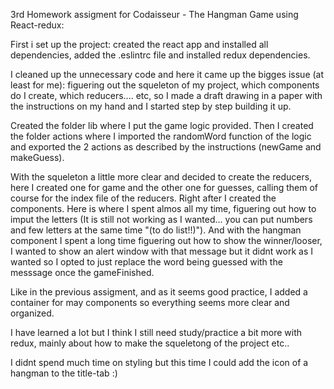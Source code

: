 3rd Homework assigment for Codaisseur - The Hangman Game using React-redux:

First i set up the project: created the react app and installed all dependencies, added the .eslintrc file and installed redux dependencies.

I cleaned up the unnecessary code and here it came up the bigges issue (at least for me): figuering out the squeleton of my project, which components do I create, which reducers.... etc, so I made a draft drawing in a paper with the instructions on my hand and I started step by step building it up.

Created the folder lib where I put the game logic provided. Then I created the folder actions where I imported the randomWord function of the logic and exported the 2 actions as described by the instructions (newGame and makeGuess).

With the squeleton a little more clear and decided to create the reducers, here I created one for game and the other one for guesses, calling them of course for the index file of the reducers. Right after I created the components. Here is where I spent almos all my time, figuering out how to imput the letters (It is still not working as I wanted... you can put numbers and few letters at the same time "(to do list!!)"). And with the hangman component I spent a long time figuering out how to show the winner/looser, I wanted to show an alert window with that message but it didnt work as I wanted so I opted to just replace the word being guessed with the messsage once the gameFinished.

Like in the previous assigment, and as it seems good practice, I added a container for may components so everything seems more clear and organized.

I have learned a lot but I think I still need study/practice a bit more with redux, mainly about how to make the squeletong of the project etc..

I didnt spend much time on styling but this time I could add the icon of a hangman to the title-tab :)
